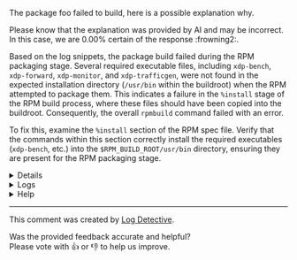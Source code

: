 The package foo failed to build, here is a possible explanation why.

Please know that the explanation was provided by AI and may be incorrect.
In this case, we are 0.00% certain of the response :frowning2:.

Based on the log snippets, the package build failed during the RPM packaging stage. Several required executable files, including `xdp-bench`, `xdp-forward`, `xdp-monitor`, and `xdp-trafficgen`, were not found in the expected installation directory (`/usr/bin` within the buildroot) when the RPM attempted to package them. This indicates a failure in the `%install` stage of the RPM build process, where these files should have been copied into the buildroot. Consequently, the overall `rpmbuild` command failed with an error.

To fix this, examine the `%install` section of the RPM spec file. Verify that the commands within this section correctly install the required executables (`xdp-bench`, etc.) into the `$RPM_BUILD_ROOT/usr/bin` directory, ensuring they are present for the RPM packaging stage.

<details>
<ul>

<li>
<b>Line 11:</b> <code>Child return code was: 0
</code>
A log entry containing the integer 11 and the literal string 'Child return code was: 0\\n', which signifies successful execution of a child process.
</li>

<li>
<b>Line 20:</b> <code>+ umask 022
</code>
Tuple containing file descriptor 20 and a string. The string indicates the shell execution (`+`) of the command `umask` with argument `022`, which sets the file mode creation mask to octal 022.
</li>

<li>
<b>Line 21:</b> <code>+ cd /builddir/build/BUILD/xdp-tools-1.5.4-build
</code>
Log entry 21 shows the execution of the `cd` command, changing the current directory to `/builddir/build/BUILD/xdp-tools-1.5.4-build`.
</li>

<li>
<b>Line 25:</b> <code>+ STATUS=0
</code>
Line 25 of the log shows a shell command trace where the variable `STATUS` is assigned the value `0`.
</li>

<li>
<b>Line 29:</b> <code>+ RPM_EC=0
</code>
Line 29 shows the shell command `RPM_EC=0` being executed. The `+` prefix indicates this line was output due to shell tracing being enabled. Setting the `RPM_EC` variable to `0` typically signifies a successful operation or exit status.
</li>

<li>
<b>Line 30:</b> <code>++ jobs -p
</code>
Log line `(30, '++ jobs -p\n')` indicates shell-traced (`++`) execution of the `jobs -p` command on file descriptor 30. `jobs -p` lists process IDs of background jobs.
</li>

<li>
<b>Line 99:</b> <code>make[2]: Entering directory '/builddir/build/BUILD/xdp-tools-1.5.4-build/xdp-tools-1.5.4/lib/libxdp'
</code>
The line indicates output from `make[2]` reporting that it is changing the current working directory to `/builddir/build/BUILD/xdp-tools-1.5.4-build/xdp-tools-1.5.4/lib/libxdp`. The output is associated with file descriptor 99.
</li>

<li>
<b>Line 323:</b> <code>+ /usr/lib/rpm/brp-strip /usr/bin/strip
</code>
Log entry 323 shows the execution of the `/usr/lib/rpm/brp-strip` script, passing `/usr/bin/strip` as an argument.
</li>

<li>
<b>Line 324:</b> <code>+ /usr/lib/rpm/brp-strip-comment-note /usr/bin/strip /usr/bin/objdump
</code>
Log entry line 324: Execution of the command `/usr/lib/rpm/brp-strip-comment-note`. The arguments passed to the command are `/usr/bin/strip` and `/usr/bin/objdump`. The `+` prefix indicates a command being executed during the build.
</li>

<li>
<b>Line 329:</b> <code>mangling shebang in /usr/share/xdp-tools/test_runner.sh from /bin/bash to #!/usr/bin/bash
</code>
Log entry 329 indicates the shebang line of `/usr/share/xdp-tools/test_runner.sh` was changed from `/bin/bash` to `#!/usr/bin/bash`.
</li>

<li>
<b>Line 330:</b> <code>mangling shebang in /usr/share/xdp-tools/setup-netns-env.sh from /bin/bash to #!/usr/bin/bash
</code>
Log entry indicating the shebang in `/usr/share/xdp-tools/setup-netns-env.sh` was modified from `/bin/bash` to `#!/usr/bin/bash`.
</li>

<li>
<b>Line 334:</b> <code>+ env /usr/lib/rpm/redhat/brp-python-bytecompile '' 1 0 -j12
</code>
Execution of the `/usr/lib/rpm/redhat/brp-python-bytecompile` script.
The script is run via `env` and passed the arguments: an empty string, `1`, `0`, and `-j12`.
This script is a standard RPM buildroot policy script for Python byte-compilation.
</li>

<li>
<b>Line 336:</b> <code>Reading /builddir/build/BUILD/xdp-tools-1.5.4-build/SPECPARTS/rpm-debuginfo.specpart
</code>
The log entry indicates that the build process, identified internally by `(336, ...)`, is reading the file located at `/builddir/build/BUILD/xdp-tools-1.5.4-build/SPECPARTS/rpm-debuginfo.specpart`. This file is part of the build environment for `xdp-tools` version `1.5.4` and likely contains instructions or configuration related to RPM debug information generation.
</li>

<li>
<b>Line 337:</b> <code>Processing files: xdp-tools-1.5.4-1.eln147.aarch64
</code>
The log entry `(337, 'Processing files: xdp-tools-1.5.4-1.eln147.aarch64\n')` indicates the RPM build process is entering the file processing stage for the package `xdp-tools` version `1.5.4`, release `1.eln147`, and architecture `aarch64`. The `(337, ...)` format is an output wrapper, with `337` likely an identifier.
</li>

<li>
<b>Line 338:</b> <code>error: File not found: /builddir/build/BUILD/xdp-tools-1.5.4-build/BUILDROOT/usr/bin/xdp-bench
</code>
RPM build process reported an error. The specific error is "File not found". The file expected but not found is located at `/builddir/build/BUILD/xdp-tools-1.5.4-build/BUILDROOT/usr/bin/xdp-bench`.
</li>

<li>
<b>Line 342:</b> <code>Executing(%license): /bin/sh -e /var/tmp/rpm-tmp.iqaurw
</code>
The log entry contains:
- A numeric identifier `342`.
- A text string indicating the start of execution for the RPM spec file section `%license`.
- The command used for execution: `/bin/sh -e` running the temporary script file `/var/tmp/rpm-tmp.iqaurw`.
</li>

<li>
<b>Line 347:</b> <code>+ export LC_ALL=C.UTF-8
</code>
Line 347 of the build script is executed. The shell trace prefix `+` indicates the command being run. The command `export LC_ALL=C.UTF-8` sets the environment variable `LC_ALL` to `C.UTF-8`.
</li>

<li>
<b>Line 348:</b> <code>+ LC_ALL=C.UTF-8
</code>
Line 348 shows the execution of the command `LC_ALL=C.UTF-8`, which sets the `LC_ALL` environment variable to the value `C.UTF-8`. The `+` prefix indicates command tracing was active.
</li>

<li>
<b>Line 349:</b> <code>+ export LICENSEDIR
</code>
Line 349 logs the shell execution (`+`) of the command `export LICENSEDIR`, making the `LICENSEDIR` variable an environment variable for subsequent commands.
</li>

<li>
<b>Line 350:</b> <code>+ /usr/bin/mkdir -p /builddir/build/BUILD/xdp-tools-1.5.4-build/BUILDROOT/usr/share/licenses/xdp-tools
</code>
Log entry 350 shows the execution of the command `/usr/bin/mkdir -p` to create the directory `/builddir/build/BUILD/xdp-tools-1.5.4-build/BUILDROOT/usr/share/licenses/xdp-tools`. The `-p` option ensures parent directories are created as needed and suppresses errors if the directory already exists.
</li>

<li>
<b>Line 351:</b> <code>+ cp -pr /builddir/build/BUILD/xdp-tools-1.5.4-build/xdp-tools-1.5.4/LICENSES/BSD-2-Clause /builddir/build/BUILD/xdp-tools-1.5.4-build/BUILDROOT/usr/share/licenses/xdp-tools
</code>
Log line 351 shows a `cp -pr` command copying `/builddir/build/BUILD/xdp-tools-1.5.4-build/xdp-tools-1.5.4/LICENSES/BSD-2-Clause` to the directory `/builddir/build/BUILD/xdp-tools-1.5.4-build/BUILDROOT/usr/share/licenses/xdp-tools`.
</li>

<li>
<b>Line 357:</b> <code>RPM build errors:
    File not found: /builddir/build/BUILD/xdp-tools-1.5.4-build/BUILDROOT/usr/bin/xdp-bench
    File not found: /builddir/build/BUILD/xdp-tools-1.5.4-build/BUILDROOT/usr/bin/xdp-forward
    File not found: /builddir/build/BUILD/xdp-tools-1.5.4-build/BUILDROOT/usr/bin/xdp-monitor
    File not found: /builddir/build/BUILD/xdp-tools-1.5.4-build/BUILDROOT/usr/bin/xdp-trafficgen
</code>
The log snippet reports RPM build errors. It lists four specific files (`xdp-bench`, `xdp-forward`, `xdp-monitor`, `xdp-trafficgen`) that were expected to be found at the path `/builddir/build/BUILD/xdp-tools-1.5.4-build/BUILDROOT/usr/bin/` during the build process but were not found.
</li>

<li>
<b>Line 363:</b> <code>EXCEPTION: [Error('Command failed: \n # /usr/bin/systemd-nspawn -q -M bf5463037b1542458971567a843aaf43 -D /var/lib/mock/eln-build-side-110870-59165999-6571438/root -a -u mockbuild --capability=cap_ipc_lock --bind=/tmp/mock-resolv.3zzgpqy3:/etc/resolv.conf --bind=/dev/btrfs-control --bind=/dev/mapper/control --bind=/dev/fuse --bind=/dev/loop-control --bind=/dev/loop0 --bind=/dev/loop1 --bind=/dev/loop2 --bind=/dev/loop3 --bind=/dev/loop4 --bind=/dev/loop5 --bind=/dev/loop6 --bind=/dev/loop7 --bind=/dev/loop8 --bind=/dev/loop9 --bind=/dev/loop10 --bind=/dev/loop11 --console=pipe --setenv=TERM=vt100 --setenv=SHELL=/bin/bash --setenv=HOME=/builddir --setenv=HOSTNAME=mock --setenv=PATH=/usr/bin:/bin:/usr/sbin:/sbin \'--setenv=PROMPT_COMMAND=printf "\\033]0;<mock-chroot>\\007"\' \'--setenv=PS1=<mock-chroot> \\s-\\v\\$ \' --setenv=LANG=C.UTF-8 --resolv-conf=off bash --login -c \'/usr/bin/rpmbuild -bb --noclean --target aarch64 --nodeps /builddir/build/SPECS/xdp-tools.spec\'\n', 1)]
</code>
The log snippet contains a Python exception (Error) indicating that a command failed. The failed command is `/usr/bin/systemd-nspawn`, executed with multiple arguments to run `/usr/bin/rpmbuild -bb --noclean --target aarch64 --nodeps /builddir/build/SPECS/xdp-tools.spec` inside a chroot environment (`/var/lib/mock/...`) as the `mockbuild` user. The `systemd-nspawn` command exited with status code 1.
</li>

<li>
<b>Line 364:</b> <code>Traceback (most recent call last):
  File "/usr/lib/python3.13/site-packages/mockbuild/trace_decorator.py", line 93, in trace
    result = func(*args, **kw)
  File "/usr/lib/python3.13/site-packages/mockbuild/util.py", line 610, in do_with_status
    raise exception.Error("Command failed: \n # %s\n%s" % (cmd_pretty(command, env), output), child.returncode)
</code>
The snippet is a Python traceback originating from the `mockbuild` package. It shows a call sequence involving `trace_decorator.trace` and `util.do_with_status`. An `exception.Error` is raised within `do_with_status`, reporting that a command failed. The error message includes placeholders for the failed command, its output, and the child process return code.
</li>

<li>
<b>Line 369:</b> <code>mockbuild.exception.Error: Command failed: 
 # /usr/bin/systemd-nspawn -q -M bf5463037b1542458971567a843aaf43 -D /var/lib/mock/eln-build-side-110870-59165999-6571438/root -a -u mockbuild --capability=cap_ipc_lock --bind=/tmp/mock-resolv.3zzgpqy3:/etc/resolv.conf --bind=/dev/btrfs-control --bind=/dev/mapper/control --bind=/dev/fuse --bind=/dev/loop-control --bind=/dev/loop0 --bind=/dev/loop1 --bind=/dev/loop2 --bind=/dev/loop3 --bind=/dev/loop4 --bind=/dev/loop5 --bind=/dev/loop6 --bind=/dev/loop7 --bind=/dev/loop8 --bind=/dev/loop9 --bind=/dev/loop10 --bind=/dev/loop11 --console=pipe --setenv=TERM=vt100 --setenv=SHELL=/bin/bash --setenv=HOME=/builddir --setenv=HOSTNAME=mock --setenv=PATH=/usr/bin:/bin:/usr/sbin:/sbin '--setenv=PROMPT_COMMAND=printf "\033]0;<mock-chroot>\007"' '--setenv=PS1=<mock-chroot> \s-\v\$ ' --setenv=LANG=C.UTF-8 --resolv-conf=off bash --login -c '/usr/bin/rpmbuild -bb --noclean --target aarch64 --nodeps /builddir/build/SPECS/xdp-tools.spec'

</code>
The snippet shows a `mockbuild.exception.Error` indicating that a command failed.
The failed command is `/usr/bin/systemd-nspawn`, used to execute a process inside a containerized environment.
The `systemd-nspawn` command was configured with a specific root directory (`-D`), machine ID (`-M`), user (`-u mockbuild`), capabilities (`--capability=cap_ipc_lock`), various bind mounts (`--bind`), environment variables (`--setenv`), and other options.
The command executed inside the container via `bash --login -c` was `/usr/bin/rpmbuild -bb --noclean --target aarch64 --nodeps /builddir/build/SPECS/xdp-tools.spec`.
This `rpmbuild` command was building the `xdp-tools` package from its spec file for the `aarch64` architecture.
The error message explicitly states "Command failed:" preceding the full `systemd-nspawn` command line.
</li>

</ul>
</details>

<details>
  <summary>Logs</summary>
  <p>
    Log Detective analyzed the following logs files to provide an explanation:
  </p>

  <ul>
    <li><a href="https://kojipkgs.fedoraproject.org/work/tasks/8265/132068265/build.log">https://kojipkgs.fedoraproject.org/work/tasks/8265/132068265/build.log</a></li>
  </ul>

  <p>
    Additional logs are available from:
    <ul>
    <li><a href="https://gitlab.foobar.baz//-/jobs/1/artifacts/download">artifacts.zip</a></li>
  </ul>
  </p>

  <p>
    Please know that these log files are automatically removed after some
    time, so you might need a backup.
  </p>
</details>

<details>
  <summary>Help</summary>
  <p>Don't hesitate to reach out.</p>

  <ul>
    <li><a href="https://github.com/fedora-copr/logdetective">Upstream</a></li>
    <li><a href="https://github.com/fedora-copr/logdetective/issues">Issue tracker</a></li>
    <li><a href="https://redhat.enterprise.slack.com/archives/C06DWNVKKDE">Slack</a></li>
    <li><a href="https://log-detective.com/documentation">Documentation</a></li>
  </ul>
</details>


---
This comment was created by [Log Detective][log-detective].

Was the provided feedback accurate and helpful? <br>Please vote with :thumbsup:
or :thumbsdown: to help us improve.<br>



[log-detective]: https://log-detective.com/
[contact]: https://github.com/fedora-copr